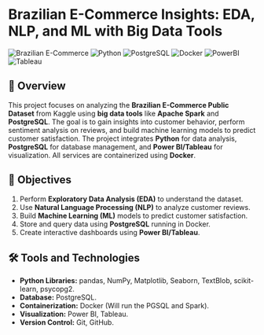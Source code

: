 # Brazilian E-Commerce Insights: EDA, NLP, and ML with Big Data Tools

![Brazilian E-Commerce](https://img.shields.io/badge/Project-Brazilian_E_Commerce-blue)
![Python](https://img.shields.io/badge/Language-Python-green)
![PostgreSQL](https://img.shields.io/badge/Database-PostgreSQL-blue)
![Docker](https://img.shields.io/badge/Container-Docker-yellow)
![PowerBI](https://img.shields.io/badge/Visualization-PowerBI-yellow)
![Tableau](https://img.shields.io/badge/Visualization-Tableau-blueviolet)

## 📌 Overview
This project focuses on analyzing the **Brazilian E-Commerce Public Dataset** from Kaggle using **big data tools** like **Apache Spark** and **PostgreSQL**. The goal is to gain insights into customer behavior, perform sentiment analysis on reviews, and build machine learning models to predict customer satisfaction. The project integrates **Python** for data analysis, **PostgreSQL** for database management, and **Power BI/Tableau** for visualization. All services are containerized using **Docker**.

## 🎯 Objectives
1. Perform **Exploratory Data Analysis (EDA)** to understand the dataset.
2. Use **Natural Language Processing (NLP)** to analyze customer reviews.
3. Build **Machine Learning (ML)** models to predict customer satisfaction.
4. Store and query data using **PostgreSQL** running in Docker.
5. Create interactive dashboards using **Power BI/Tableau**.


## 🛠️ Tools and Technologies
- **Python Libraries:** pandas, NumPy, Matplotlib, Seaborn, TextBlob, scikit-learn, psycopg2.
- **Database:** PostgreSQL.
- **Containerization:** Docker (Will run the PGSQL and Spark).
- **Visualization:** Power BI, Tableau.
- **Version Control:** Git, GitHub.